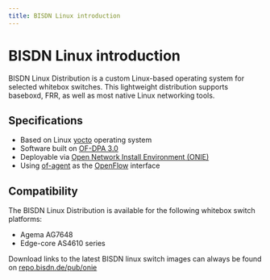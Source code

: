 ```yaml
---
title: BISDN Linux introduction
---
```


# BISDN Linux introduction

<!-- _introduction -->

BISDN Linux Distribution is a custom Linux-based operating system for selected whitebox switches. This lightweight distribution supports baseboxd, FRR, as well as most native Linux networking tools.

## Specifications

* Based on Linux [yocto](https://www.yoctoproject.org/software-overview/downloads/) operating system
* Software built on [OF-DPA 3.0](https://github.com/Broadcom-Switch/of-dpa)
* Deployable via [Open Network Install Environment (ONIE)](http://onie.org/)
* Using [of-agent](https://github.com/Broadcom-Switch/of-dpa/tree/master/src/ofagent) as the [OpenFlow](https://www.opennetworking.org/images/stories/downloads/sdn-resources/onf-specifications/openflow/openflow-switch-v1.3.5.pdf) interface

## Compatibility

The BISDN Linux Distribution is available for the following whitebox switch platforms:

* Agema AG7648
* Edge-core AS4610 series

Download links to the latest BISDN linux switch images can always be found on [repo.bisdn.de/pub/onie](http://repo.bisdn.de/pub/onie/)

